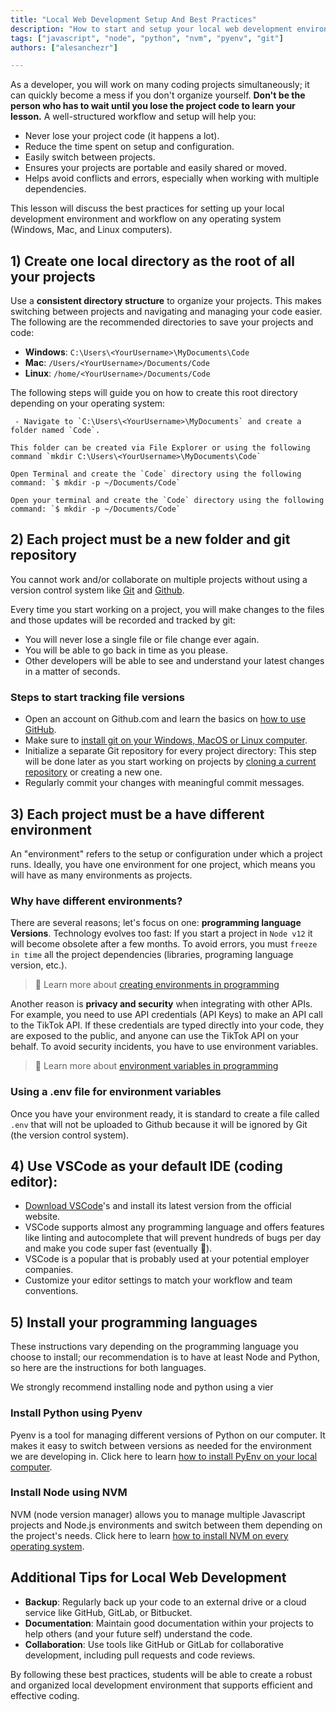 ```yaml
---
title: "Local Web Development Setup And Best Practices"
description: "How to start and setup your local web development environment across Windows, Mac, and Linux. Optimize your coding workflow: Project organization, Version control, IDE configuration, etc."
tags: ["javascript", "node", "python", "nvm", "pyenv", "git"]
authors: ["alesanchezr"]

---
```


As a developer, you will work on many coding projects simultaneously; it can quickly become a mess if you don't organize yourself. **Don't be the person who has to wait until you lose the project code to learn your lesson.** A well-structured workflow and setup will help you:

- Never lose your project code (it happens a lot).
- Reduce the time spent on setup and configuration.
- Easily switch between projects.
- Ensures your projects are portable and easily shared or moved.
- Helps avoid conflicts and errors, especially when working with multiple dependencies.

This lesson will discuss the best practices for setting up your local development environment and workflow on any operating system (Windows, Mac, and Linux computers).

## 1) Create one local directory as the root of all your projects

Use a **consistent directory structure** to organize your projects. This makes switching between projects and navigating and managing your code easier. The following are the recommended directories to save your projects and code:

 - **Windows**: `C:\Users\<YourUsername>\MyDocuments\Code`
 - **Mac**: `/Users/<YourUsername>/Documents/Code`
 - **Linux**: `/home/<YourUsername>/Documents/Code`

The following steps will guide you on how to create this root directory depending on your operating system:

```windows runable=true
 - Navigate to `C:\Users\<YourUsername>\MyDocuments` and create a folder named `Code`.

This folder can be created via File Explorer or using the following command `mkdir C:\Users\<YourUsername>\MyDocuments\Code`
```
```macos runable=true
Open Terminal and create the `Code` directory using the following command: `$ mkdir -p ~/Documents/Code`
```
```linux runable=true
Open your terminal and create the `Code` directory using the following command: `$ mkdir -p ~/Documents/Code`
```

## 2) Each project must be a new folder and git repository

You cannot work and/or collaborate on multiple projects without using a version control system like [Git](https://4geeks.com/technology/git) and [Github](https://4geeks.com/technology/github).

Every time you start working on a project, you will make changes to the files and those updates will be recorded and tracked by git:

- You will never lose a single file or file change ever again.
- You will be able to go back in time as you please.
- Other developers will be able to see and understand your latest changes in a matter of seconds.

### Steps to start tracking file versions

- Open an account on Github.com and learn the basics on [how to use GitHub](/lesson/welcome-to-github).
- Make sure to [install git on your Windows, MacOS or Linux computer](/how-to/install-git-on-windows-macos-and-linux).
- Initialize a separate Git repository for every project directory: This step will be done later as you start working on projects by [cloning a current repository](https://4geeks.com/how-to/github-clone-repository) or creating a new one.
 - Regularly commit your changes with meaningful commit messages.

## 3) Each project must be a have different environment

An "environment" refers to the setup or configuration under which a project runs. Ideally, you have one environment for one project, which means you will have as many environments as projects.

### Why have different environments?

There are several reasons; let's focus on one: **programming language Versions**.
Technology evolves too fast: If you start a project in `Node v12` it will become obsolete after a few months.
To avoid errors, you must `freeze in time` all the project dependencies (libraries, programing language version, etc.).

> 📝 Learn more about [creating environments in programming](/lesson/what-is-an-environment-in-programming#what-are-environment-variables)

Another reason is **privacy and security** when integrating with other APIs.
For example, you need to use API credentials (API Keys) to make an API call to the TikTok API.
If these credentials are typed directly into your code, they are exposed to the public, and anyone can use the TikTok API on your behalf.
To avoid security incidents, you have to use environment variables.

> 📝 Learn more about [environment variables in programming](/lesson/what-is-an-environment-in-programming#what-are-environment-variables)

### Using a .env file for environment variables

Once you have your environment ready, it is standard to create a file called `.env` that will not be uploaded to Github because it will be ignored by Git (the version control system).

## 4) Use VSCode as your default IDE (coding editor):

- [Download VSCode](https://code.visualstudio.com/download)'s and install its latest version from the official website.
- VSCode supports almost any programming language and offers features like linting and autocomplete that will prevent hundreds of bugs per day and make you code super fast (eventually 🤣).
- VSCode is a popular that is probably used at your potential employer companies.
- Customize your editor settings to match your workflow and team conventions.

## 5) Install your programming languages

These instructions vary depending on the programming language you choose to install; our recommendation is to have at least Node and Python, so here are the instructions for both languages.

We strongly recommend installing node and python using a vier

### Install Python using Pyenv

Pyenv is a tool for managing different versions of Python on our computer. It makes it easy to switch between versions as needed for the environment we are developing in. Click here to learn [how to install PyEnv on your local computer](https://4geeks.com/how-to/what-is-pyenv-and-how-to-install-pyenv).

### Install Node using NVM

NVM (node version manager) allows you to manage multiple Javascript projects and Node.js environments and switch between them depending on the project's needs. Click here to learn [how to install NVM on every operating system](https://4geeks.com/how-to/install-nvm-on-every-operating-system).

## Additional Tips for Local Web Development

- **Backup**: Regularly back up your code to an external drive or a cloud service like GitHub, GitLab, or Bitbucket.
- **Documentation**: Maintain good documentation within your projects to help others (and your future self) understand the code.
- **Collaboration**: Use tools like GitHub or GitLab for collaborative development, including pull requests and code reviews.

By following these best practices, students will be able to create a robust and organized local development environment that supports efficient and effective coding.
